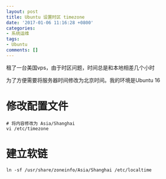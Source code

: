```yaml
---
layout: post
title: Ubuntu 设置时区 timezone
date: '2017-01-06 11:16:28 +0800'
categories:
- 系统运维
tags:
- Ubuntu
comments: []
---
```

租了一台美国vps，由于时区问题，时间总是和本地相差几个小时

为了方便需要将服务器时间修改为北京时间。我的环境是Ubuntu 16

# 修改配置文件

```
# 将内容修改为 Asia/Shanghai
vi /etc/timezone
```

# 建立软链
```shell
ln -sf /usr/share/zoneinfo/Asia/Shanghai /etc/localtime
```
